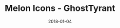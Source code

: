 ---
layout: artPost
title:  Melon Icons - GhostTyrant
date:   2018-01-04

artTitle: Melon Icons
artDesc: Commission
artYear: 2018
artPath: /assets/fullsize/fullsize_melonfriend.png
artThumb: /assets/thumbnails/thumb_melonfriend.png
artTwitter: https://twitter.com/GhostTyrant/
artMastodon: https://mastodon.art/@GhostTyrant

tags: art test
---